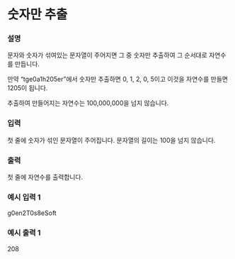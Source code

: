 # 숫자만 추출

<h3>설명</h3>

문자와 숫자가 섞여있는 문자열이 주어지면 그 중 숫자만 추출하여 그 순서대로 자연수를 만듭니다.

만약 “tge0a1h205er”에서 숫자만 추출하면 0, 1, 2, 0, 5이고 이것을 자연수를 만들면 1205이 됩니다.

추출하여 만들어지는 자연수는 100,000,000을 넘지 않습니다.

<h3>입력</h3>

첫 줄에 숫자가 섞인 문자열이 주어집니다. 문자열의 길이는 100을 넘지 않습니다.

<h3>출력</h3>

첫 줄에 자연수를 출력합니다.

<h3>예시 입력 1</h3>

g0en2T0s8eSoft

<h3>예시 출력 1</h3>

208